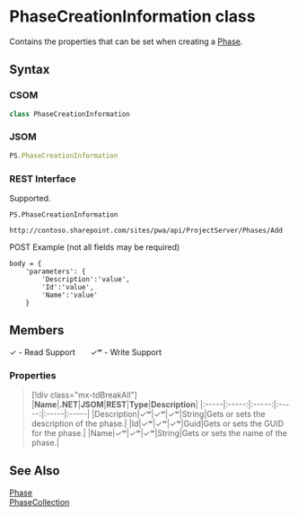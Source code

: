 [comment]: # (Name:PhaseCreationInformation)
[comment]: # (Name:Microsoft.ProjectServer.PhaseCreationInformation)
[comment]: # (Type:class)
[comment]: # (Status:Verified)

# <a name="name"></a>PhaseCreationInformation class

<a name="description"></a>Contains the properties that can be set when creating a [Phase](Phase.md).

## <a name="syntax"></a>Syntax

### CSOM

```cs
class PhaseCreationInformation 
```
### JSOM

```javascript
PS.PhaseCreationInformation
```
### REST Interface

Supported.

```
PS.PhaseCreationInformation

http://contoso.sharepoint.com/sites/pwa/api/ProjectServer/Phases/Add
```
POST Example (not all fields may be required)
```
body = {
	'parameters': {
		'Description':'value', 
		'Id':'value', 
		'Name':'value'		
	}
```

## <a name="members"></a>Members


&#x2713; - Read Support &nbsp;&nbsp;&nbsp;&nbsp;&nbsp;&nbsp;&#x2713;&#x02B7; - Write Support

### <a name="properties"></a>Properties
> [!div class="mx-tdBreakAll"]
|**Name**|**.NET**|**JSOM**|**REST**|**Type**|**Description**|
|:-----|:-----:|:-----:|:-----:|:-----|:-----|
|<a name="Description"></a>Description|&#x2713;&#x02B7;|&#x2713;&#x02B7;|&#x2713;&#x02B7;|String|Gets or sets the description of the phase.|
|<a name="Id"></a>Id|&#x2713;&#x02B7;|&#x2713;&#x02B7;|&#x2713;&#x02B7;|Guid|Gets or sets the GUID for the phase.|
|<a name="Name"></a>Name|&#x2713;&#x02B7;|&#x2713;&#x02B7;|&#x2713;&#x02B7;|String|Gets or sets the name of the phase.|

## <a name="seeAlso"></a>See Also

[Phase](Phase.md)<br/>
[PhaseCollection](PhaseCollection.md)<br/>
